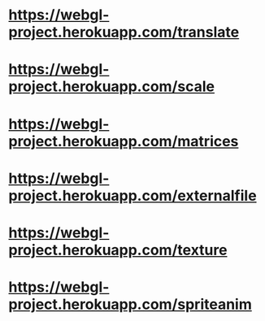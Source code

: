﻿# https://webgl-project.herokuapp.com/translate
 # https://webgl-project.herokuapp.com/scale
 # https://webgl-project.herokuapp.com/matrices
 # https://webgl-project.herokuapp.com/externalfile
 # https://webgl-project.herokuapp.com/texture
 # https://webgl-project.herokuapp.com/spriteanim
